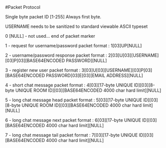 #Packet Protocol

Single byte packet ID [1-255]
Always first byte.

USERNAME needs to be sanitized to standard viewable ASCII typeset

0 [NULL] - not used... end of packet marker

1 - request for username/password
    packet format : 1[03]UP[NULL]
    
2 - username/password response
    packet format : 2[03]U[03][USERNAME][03]P[03][BASE64ENCODED PASSWORD][NULL]
    
3 - register new user
    packet format : 3[03]U[03][USERNAME][03]P[03][BASE64ENCODED PASSWORD[03]E[03][EMAIL ADDRESS][NULL]
    
4 - short chat message
    packet format : 4[03][17-byte UNIQUE ID][03][8-byte UNIQUE ROOM ID][03][BASE64ENCODED 4000 char hard limit][NULL]
    
5 - long chat message head
    packet format : 5[03][17-byte UNIQUE ID][03][8-byte UNIQUE ROOM ID][03][BASE64ENCODED 4000 char hard limit][NULL]
    
6 - long chat message next
    packet format : 6[03][17-byte UNIQUE ID][03][BASE64ENCODED 4000 char hard limit][NULL]
    
7 - long chat message tail
    packet format : 7[03][17-byte UNIQUE ID][03][BASE64ENCODED 4000 char hard limit][NULL]

